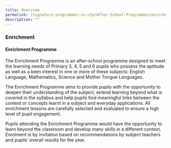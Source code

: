 ```yaml
---
title: Overview
permalink: /signature-programmes-in-ctp/After-School-Programmes/enrichment/
description: ""
---
```


### Enrichment
#### Enrichment Programme

The Enrichment Programme is an after-school programme designed to meet the learning needs of Primary 3, 4, 5 and 6 pupils who possess the aptitude as well as a keen interest in one or more of these subjects: English Language, Mathematics, Science and Mother Tongue Languages.

The Enrichment Programme aims to provide pupils with the opportunity to deepen their understanding of the subject, extend learning beyond what is covered in the syllabus and help pupils find meaningful links between the content or concepts learnt in a subject and everyday applications. All enrichment lessons are carefully selected and evaluated to ensure a high level of pupil engagement.

Pupils attending the Enrichment Programme would have the opportunity to learn beyond the classroom and develop many skills in a different context. Enrolment is by invitation based on recommendations by subject teachers and pupils’ overall results for the year.
